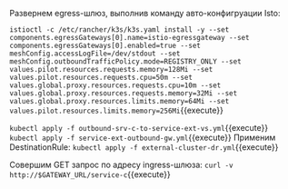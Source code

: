 
Развернем egress-шлюз, выполнив команду авто-конфигруации Isto:

`istioctl -c /etc/rancher/k3s/k3s.yaml install -y --set components.egressGateways[0].name=istio-egressgateway --set components.egressGateways[0].enabled=true --set meshConfig.accessLogFile=/dev/stdout --set meshConfig.outboundTrafficPolicy.mode=REGISTRY_ONLY --set values.pilot.resources.requests.memory=128Mi --set values.pilot.resources.requests.cpu=50m --set values.global.proxy.resources.requests.cpu=10m --set values.global.proxy.resources.requests.memory=32Mi --set values.global.proxy.resources.limits.memory=64Mi --set values.pilot.resources.limits.memory=256Mi`{{execute}}

`kubectl apply -f outbound-srv-c-to-service-ext-vs.yml`{{execute}}
`kubectl apply -f service-ext-outbound-gw.yml`{{execute}}
Применим DestinationRule:
`kubectl apply -f external-cluster-dr.yml`{{execute}}

Совершим GET запрос по адресу ingress-шлюза:
`curl -v http://$GATEWAY_URL/service-c`{{execute}}